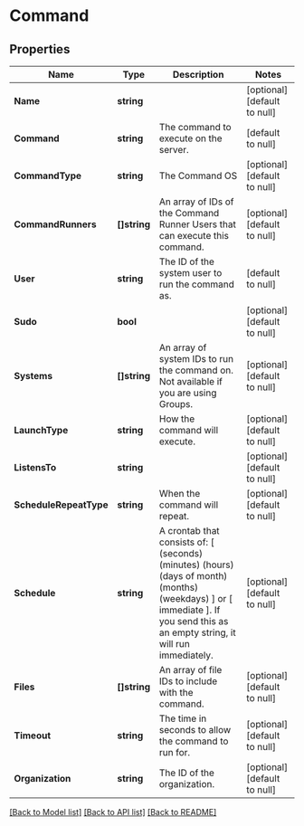 # Command

## Properties
Name | Type | Description | Notes
------------ | ------------- | ------------- | -------------
**Name** | **string** |  | [optional] [default to null]
**Command** | **string** | The command to execute on the server. | [default to null]
**CommandType** | **string** | The Command OS | [optional] [default to null]
**CommandRunners** | **[]string** | An array of IDs of the Command Runner Users that can execute this command. | [optional] [default to null]
**User** | **string** | The ID of the system user to run the command as. | [default to null]
**Sudo** | **bool** |  | [optional] [default to null]
**Systems** | **[]string** | An array of system IDs to run the command on. Not available if you are using Groups. | [optional] [default to null]
**LaunchType** | **string** | How the command will execute. | [optional] [default to null]
**ListensTo** | **string** |  | [optional] [default to null]
**ScheduleRepeatType** | **string** | When the command will repeat. | [optional] [default to null]
**Schedule** | **string** | A crontab that consists of: [ (seconds) (minutes) (hours) (days of month) (months) (weekdays) ] or [ immediate ]. If you send this as an empty string, it will run immediately.  | [optional] [default to null]
**Files** | **[]string** | An array of file IDs to include with the command. | [optional] [default to null]
**Timeout** | **string** | The time in seconds to allow the command to run for. | [optional] [default to null]
**Organization** | **string** | The ID of the organization. | [optional] [default to null]

[[Back to Model list]](../README.md#documentation-for-models) [[Back to API list]](../README.md#documentation-for-api-endpoints) [[Back to README]](../README.md)


